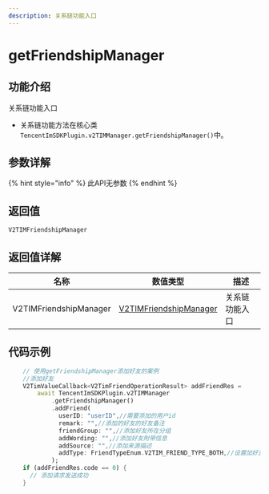 ```yaml
---
description: 关系链功能入口
---
```


# getFriendshipManager

## 功能介绍

关系链功能入口

* 关系链功能方法在核心类 `TencentImSDKPlugin.v2TIMManager.getFriendshipManager()`中。

## 参数详解

{% hint style="info" %}
此API无参数
{% endhint %}

## 返回值

```dart
V2TIMFriendshipManager
```

## 返回值详解

| 名称                     | 数值类型                                                 | 描述      |
| ---------------------- | ---------------------------------------------------- | ------- |
| V2TIMFriendshipManager | [V2TIMFriendshipManager](../v2timfriendshipmanager/README.md) | 关系链功能入口 |

## 代码示例  &#x20;

```dart
    // 使用getFriendshipManager添加好友的案例
    //添加好友
    V2TimValueCallback<V2TimFriendOperationResult> addFriendRes =
        await TencentImSDKPlugin.v2TIMManager
            .getFriendshipManager()
            .addFriend(
              userID: "userID",//需要添加的用户id
              remark: "",//添加的好友的好友备注
              friendGroup: "",//添加好友所在分组
              addWording: "",//添加好友附带信息
              addSource: "",//添加来源描述
              addType: FriendTypeEnum.V2TIM_FRIEND_TYPE_BOTH,//设置加好友类型，默认双向
            );
    if (addFriendRes.code == 0) {
      // 添加请求发送成功
    }
```
